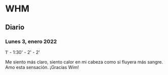 # WHM
## Diario
### Lunes 3, enero 2022
1' - 1:30' - 2' - 2'
 
 Me siento más claro, siento calor en mi cabeza como si fluyera más sangre. Amo esta sensación. ¡Gracias Wim!